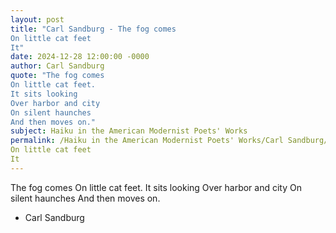 ```yaml
---
layout: post
title: "Carl Sandburg - The fog comes
On little cat feet
It"
date: 2024-12-28 12:00:00 -0000
author: Carl Sandburg
quote: "The fog comes
On little cat feet.
It sits looking
Over harbor and city
On silent haunches
And then moves on."
subject: Haiku in the American Modernist Poets' Works
permalink: /Haiku in the American Modernist Poets' Works/Carl Sandburg/Carl Sandburg - The fog comes
On little cat feet
It
---
```


The fog comes
On little cat feet.
It sits looking
Over harbor and city
On silent haunches
And then moves on.

- Carl Sandburg
